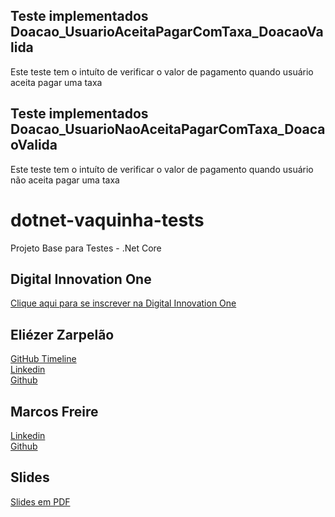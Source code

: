 ## Teste implementados Doacao_UsuarioAceitaPagarComTaxa_DoacaoValida
Este teste tem o intuíto de verificar o valor de pagamento quando usuário aceita pagar uma taxa

## Teste implementados Doacao_UsuarioNaoAceitaPagarComTaxa_DoacaoValida
Este teste tem o intuíto de verificar o valor de pagamento quando usuário não aceita pagar uma taxa


# dotnet-vaquinha-tests
Projeto Base para Testes - .Net Core  

## Digital Innovation One

[Clique aqui para se inscrever na Digital Innovation One](https://digitalinnovation.one/sign-up?ref=H395IYS4Z6)  

## Eliézer Zarpelão
[GitHub Timeline](https://elizarp.github.io/timeline/)  
[Linkedin](http://br.linkedin.com/in/eliezerzarpelao)  
[Github](https://github.com/elizarp) 

## Marcos Freire
[Linkedin](https://www.linkedin.com/in/marcos-freire-a73891125/)  
[Github](https://github.com/marcosfreire) 

## Slides
[Slides em PDF](TesteNetCore.pdf)
